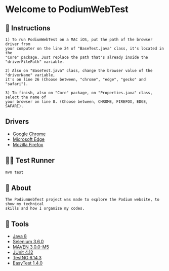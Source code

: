 # Welcome to PodiumWebTest

## 📃 Instructions

```
1) To run PodiumWebTest on a MAC iOS, put the path of the browser driver from 
your computer on the line 24 of "BaseTest.java" class, it's located in the 
"Core" package. Just replace the path that's already inside the 
"driverFilePath" variable.

2) Also on "BaseTest.java" class, change the browser value of the "driverName" variable,
it's on line 26 (Choose between, "chrome", "edge", "gecko" and "safari").

3) To finish, also on "Core" package, on "Properties.java" class, select the name of
your browser on line 8. (Choose between, CHROME, FIREFOX, EDGE, SAFARI).

```
## Drivers
 - [Google Chrome](https://chromedriver.chromium.org/downloads)
 - [Microsoft Edge](https://developer.microsoft.com/en-us/microsoft-edge/tools/webdriver/)
 - [Mozilla Firefox](https://github.com/mozilla/geckodriver/releases)

## 🏃‍♂ Test Runner
```sh
mvn test
```

## 📖 About

```
The PodiumWebTest project was made to explore the Podium website, to show my technical 
skills and how I organize my codes.
```

## 🔧 Tools

 - [Java 8](https://www.oracle.com/br/java/technologies/javase/javase-jdk8-downloads.html)
 - [Selenium 3.6.0](https://mvnrepository.com/artifact/org.seleniumhq.selenium/selenium-java/3.6.0)
 - [MAVEN 3.0.0-M5](https://mvnrepository.com/artifact/org.apache.maven.surefire/surefire-booter/3.0.0-M5)  
 - [JUnit 4.12](https://mvnrepository.com/artifact/junit/junit/4.12)
 - [TestNG 6.14.3](https://mvnrepository.com/artifact/org.testng/testng/6.14.3)
 - [EasyTest 1.4.0](https://mvnrepository.com/artifact/org.easetech/easytest-core/1.4.0)